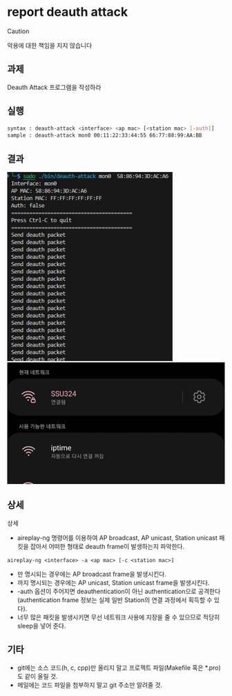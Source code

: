 # report deauth attack

> [!CAUTION]
> 악용에 대한 책임을 지지 않습니다

## 과제
Deauth Attack 프로그램을 작성하라

## 실행
```sh
syntax : deauth-attack <interface> <ap mac> [<station mac> [-auth]]
sample : deauth-attack mon0 00:11:22:33:44:55 66:77:88:99:AA:BB
```

## 결과
![send packet](./img/send_packet.png)
![disconnect wifi](./img/discon_wifi.gif)

## 상세
상세


- aireplay-ng 명령어를 이용하여 AP broadcast, AP unicast, Station unicast 패킷을 잡아서 어떠한 형태로 deauth frame이 발생하는지 파악한다.

```
aireplay-ng <interface> -a <ap mac> [-c <station mac>]
```

- <ap mac>만 명시되는 경우에는 AP broadcast frame을 발생시킨다.
- <station mac>까지 명시되는 경우에는 AP unicast, Station unicast frame을 발생시킨다.
- -auth 옵션이 주어지면 deauthentication이 아닌 authentication으로 공격한다(authentication frame 정보는 실제 일반 Station의 연결 과정에서 획득할 수 있다).
- 너무 많은 패킷을 발생시키면 무선 네트워크 사용에 지장을 줄 수 있으므로 적당히 sleep을 넣어 준다.

## 기타
- git에는 소스 코드(h, c, cpp)만 올리지 말고 프로젝트 파일(Makefile 혹은 *.pro)도 같이 올릴 것.
- 메일에는 코드 파일을 첨부하지 말고 git 주소만 알려줄 것.
